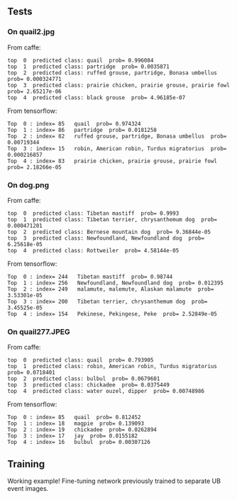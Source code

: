 ## Tests

### On quail2.jpg

From caffe:

    top  0  predicted class: quail  prob= 0.996084
    top  1  predicted class: partridge  prob= 0.0035871
    top  2  predicted class: ruffed grouse, partridge, Bonasa umbellus  prob= 0.000324771
    top  3  predicted class: prairie chicken, prairie grouse, prairie fowl  prob= 2.65217e-06
    top  4  predicted class: black grouse  prob= 4.96185e-07


From tensorflow:

    Top  0 : index= 85   quail  prob= 0.974324
    Top  1 : index= 86   partridge  prob= 0.0181258
    Top  2 : index= 82   ruffed grouse, partridge, Bonasa umbellus  prob= 0.00719344
    Top  3 : index= 15   robin, American robin, Turdus migratorius  prob= 0.000216857
    Top  4 : index= 83   prairie chicken, prairie grouse, prairie fowl  prob= 2.18266e-05
    
### On dog.png

From caffe:

    top  0  predicted class: Tibetan mastiff  prob= 0.9993
    top  1  predicted class: Tibetan terrier, chrysanthemum dog  prob= 0.000471201
    top  2  predicted class: Bernese mountain dog  prob= 9.36844e-05
    top  3  predicted class: Newfoundland, Newfoundland dog  prob= 6.25618e-05
    top  4  predicted class: Rottweiler  prob= 4.58144e-05

From tensorflow:

    Top  0 : index= 244   Tibetan mastiff  prob= 0.98744
    Top  1 : index= 256   Newfoundland, Newfoundland dog  prob= 0.012395
    Top  2 : index= 249   malamute, malemute, Alaskan malamute  prob= 3.53301e-05
    Top  3 : index= 200   Tibetan terrier, chrysanthemum dog  prob= 3.45525e-05
    Top  4 : index= 154   Pekinese, Pekingese, Peke  prob= 2.52849e-05
    
### On quail277.JPEG

From caffe:

    top  0  predicted class: quail  prob= 0.793905
    top  1  predicted class: robin, American robin, Turdus migratorius  prob= 0.0718401
    top  2  predicted class: bulbul  prob= 0.0679601
    top  3  predicted class: chickadee  prob= 0.0375449
    top  4  predicted class: water ouzel, dipper  prob= 0.00748986
    
From tensorflow:

    Top  0 : index= 85   quail  prob= 0.812452
    Top  1 : index= 18   magpie  prob= 0.139093
    Top  2 : index= 19   chickadee  prob= 0.0262894
    Top  3 : index= 17   jay  prob= 0.0155182
    Top  4 : index= 16   bulbul  prob= 0.00307126


## Training

Working example!  Fine-tuning network previously trained to separate UB event images.

